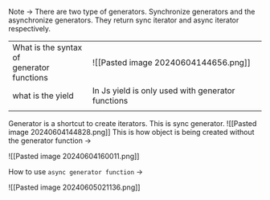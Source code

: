 Note -> There are two type of generators. Synchronize generators and the asynchronize generators. They return sync iterator and async iterator respectively.

|                                              |                                                   |
| -------------------------------------------- | ------------------------------------------------- |
| What is the syntax of<br>generator functions | ![[Pasted image 20240604144656.png]]              |
| what is the yield                            | In Js yield is only used with generator functions |
|                                              |                                                   |

Generator is a  shortcut to create iterators. This is sync generator.
![[Pasted image 20240604144828.png]]
This is how object is being created without the generator function ->

![[Pasted image 20240604160011.png]]

How to use `async generator function` ->

![[Pasted image 20240605021136.png]]

